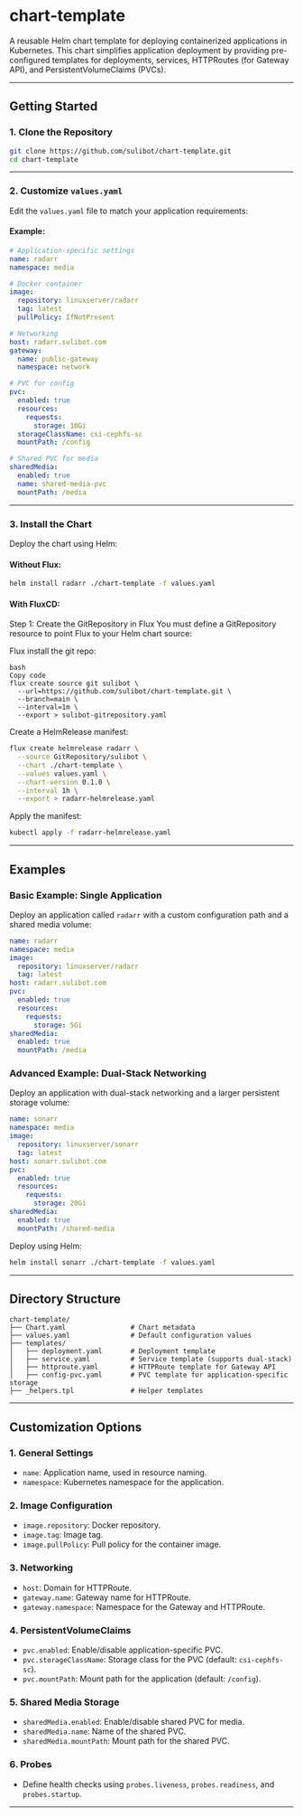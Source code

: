 
# **chart-template**

A reusable Helm chart template for deploying containerized applications in Kubernetes. This chart simplifies application deployment by providing pre-configured templates for deployments, services, HTTPRoutes (for Gateway API), and PersistentVolumeClaims (PVCs).

---

## **Getting Started**

### **1. Clone the Repository**
```bash
git clone https://github.com/sulibot/chart-template.git
cd chart-template
```

---

### **2. Customize `values.yaml`**
Edit the `values.yaml` file to match your application requirements:

#### Example:
```yaml
# Application-specific settings
name: radarr
namespace: media

# Docker container
image:
  repository: linuxserver/radarr
  tag: latest
  pullPolicy: IfNotPresent

# Networking
host: radarr.sulibot.com
gateway:
  name: public-gateway
  namespace: network

# PVC for config
pvc:
  enabled: true
  resources:
    requests:
      storage: 10Gi
  storageClassName: csi-cephfs-sc
  mountPath: /config

# Shared PVC for media
sharedMedia:
  enabled: true
  name: shared-media-pvc
  mountPath: /media
```

---

### **3. Install the Chart**
Deploy the chart using Helm:

#### Without Flux:
```bash
helm install radarr ./chart-template -f values.yaml
```

#### With FluxCD:

Step 1: Create the GitRepository in Flux
You must define a GitRepository resource to point Flux to your Helm chart source:

Flux install the git repo:
```
bash
Copy code
flux create source git sulibot \
  --url=https://github.com/sulibot/chart-template.git \
  --branch=main \
  --interval=1m \
  --export > sulibot-gitrepository.yaml
```

Create a HelmRelease manifest:
```bash
flux create helmrelease radarr \
  --source GitRepository/sulibot \
  --chart ./chart-template \
  --values values.yaml \
  --chart-version 0.1.0 \
  --interval 1h \
  --export > radarr-helmrelease.yaml
```
Apply the manifest:
```bash
kubectl apply -f radarr-helmrelease.yaml
```

---

## **Examples**

### **Basic Example: Single Application**
Deploy an application called `radarr` with a custom configuration path and a shared media volume:
```yaml
name: radarr
namespace: media
image:
  repository: linuxserver/radarr
  tag: latest
host: radarr.sulibot.com
pvc:
  enabled: true
  resources:
    requests:
      storage: 5Gi
sharedMedia:
  enabled: true
  mountPath: /media
```

### **Advanced Example: Dual-Stack Networking**
Deploy an application with dual-stack networking and a larger persistent storage volume:
```yaml
name: sonarr
namespace: media
image:
  repository: linuxserver/sonarr
  tag: latest
host: sonarr.sulibot.com
pvc:
  enabled: true
  resources:
    requests:
      storage: 20Gi
sharedMedia:
  enabled: true
  mountPath: /shared-media
```

Deploy using Helm:
```bash
helm install sonarr ./chart-template -f values.yaml
```

---

## **Directory Structure**
```
chart-template/
├── Chart.yaml                # Chart metadata
├── values.yaml               # Default configuration values
├── templates/
│   ├── deployment.yaml       # Deployment template
│   ├── service.yaml          # Service template (supports dual-stack)
│   ├── httproute.yaml        # HTTPRoute template for Gateway API
│   ├── config-pvc.yaml       # PVC template for application-specific storage
├── _helpers.tpl              # Helper templates
```

---

## **Customization Options**

### **1. General Settings**
- `name`: Application name, used in resource naming.
- `namespace`: Kubernetes namespace for the application.

### **2. Image Configuration**
- `image.repository`: Docker repository.
- `image.tag`: Image tag.
- `image.pullPolicy`: Pull policy for the container image.

### **3. Networking**
- `host`: Domain for HTTPRoute.
- `gateway.name`: Gateway name for HTTPRoute.
- `gateway.namespace`: Namespace for the Gateway and HTTPRoute.

### **4. PersistentVolumeClaims**
- `pvc.enabled`: Enable/disable application-specific PVC.
- `pvc.storageClassName`: Storage class for the PVC (default: `csi-cephfs-sc`).
- `pvc.mountPath`: Mount path for the application (default: `/config`).

### **5. Shared Media Storage**
- `sharedMedia.enabled`: Enable/disable shared PVC for media.
- `sharedMedia.name`: Name of the shared PVC.
- `sharedMedia.mountPath`: Mount path for the shared PVC.

### **6. Probes**
- Define health checks using `probes.liveness`, `probes.readiness`, and `probes.startup`.

---
